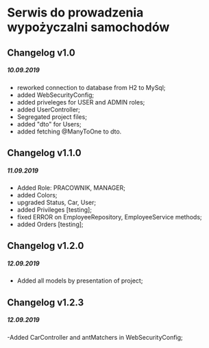 # Serwis do prowadzenia wypożyczalni samochodów
## Changelog v1.0
##### 10.09.2019
- reworked connection to database from H2 to MySql;
- added WebSecurityConfig;
- added priveleges for USER and ADMIN roles;
- added UserController;
- Segregated project files;
- added "dto" for Users;
- added fetching @ManyToOne to dto.

## Changelog v1.1.0
##### 11.09.2019
- Added Role: PRACOWNIK, MANAGER;
- added Colors;
- upgraded Status, Car, User;
- added Privileges [testing];
- fixed ERROR on EmployeeRepository, EmployeeService methods;
- added Orders [testing];

## Changelog v1.2.0
##### 12.09.2019
- Added all models by presentation of project;

## Changelog v1.2.3
##### 12.09.2019

-Added CarController and antMatchers in WebSecurityConfig;